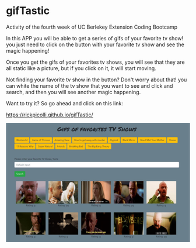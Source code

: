 # gifTastic
Activity of the fourth week of UC Berlekey Extension Coding Bootcamp

In this APP you will be able to get a series of gifs of your favorite tv show! you just need to click on the button with your favorite tv show and see the magic happening!

Once you get the gifs of your favorites tv shows, you will see that they are all static like a picture, but if you click on it, it will start moving.

Not finding your favorite tv show in the button? Don't worry about that! you can white the name of the tv show that you want to see and click and search, and then you will see another magic happening.

Want to try it? So go ahead and click on this link:

https://rickpicolli.github.io/gifTastic/



![Alt text](/assets/images/screenshot.png?raw=true)
